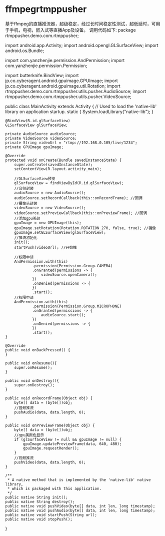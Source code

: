 # ffmpegrtmppusher
基于ffmpeg的直播推流器，超级稳定，经过长时间稳定性测试，超低延时，可用于手机，电视，嵌入式等直播App及设备。
调用代码如下:
package rtmppusher.demo.com.rtmppusher;

import android.app.Activity;
import android.opengl.GLSurfaceView;
import android.os.Bundle;

import com.yanzhenjie.permission.AndPermission;
import com.yanzhenjie.permission.Permission;

import butterknife.BindView;
import jp.co.cyberagent.android.gpuimage.GPUImage;
import jp.co.cyberagent.android.gpuimage.util.Rotation;
import rtmppusher.demo.com.rtmppusher.utils.pusher.AudioSource;
import rtmppusher.demo.com.rtmppusher.utils.pusher.VideoSource;

public class MainActivity extends Activity {
    // Used to load the 'native-lib' library on application startup.
    static {
        System.loadLibrary("native-lib");
    }

    @BindView(R.id.glSurfaceView)
    GLSurfaceView glSurfaceView;

    private AudioSource audioSource;
    private VideoSource videoSource;
    private String videoUrl = "rtmp://192.168.0.105/live/1234";
    private GPUImage gpuImage;

    @Override
    protected void onCreate(Bundle savedInstanceState) {
        super.onCreate(savedInstanceState);
        setContentView(R.layout.activity_main);

        //GLSurfaceView预览
        glSurfaceView = findViewById(R.id.glSurfaceView);
        //音频封装
        audioSource = new AudioSource();
        audioSource.setRecordCallback(this::onRecordFrame); //回调
        //摄像头封装
        videoSource = new VideoSource();
        videoSource.setPreviewCallback(this::onPreviewFrame); //回调
        //添加gpu美颜
        gpuImage = new GPUImage(this);
        gpuImage.setRotation(Rotation.ROTATION_270, false, true); //镜像
        gpuImage.setGLSurfaceView(glSurfaceView);
        //推流初始化
        init();
        startPush(videoUrl); //开始推

        //权限申请
        AndPermission.with(this)
                .permission(Permission.Group.CAMERA)
                .onGranted(permissions -> {
                    videoSource.openCamera();
                })
                .onDenied(permissions -> {
                })
                .start();
        //权限申请
        AndPermission.with(this)
                .permission(Permission.Group.MICROPHONE)
                .onGranted(permissions -> {
                    audioSource.start();
                })
                .onDenied(permissions -> {
                })
                .start();
    }

    @Override
    public void onBackPressed() {
    }

    public void onResume(){
        super.onResume();
    }

    public void onDestroy(){
        super.onDestroy();
    }

    public void onRecordFrame(Object obj) {
        byte[] data = (byte[])obj;
        //音频推流
        pushAudio(data, data.length, 0);
    }

    public void onPreviewFrame(Object obj) {
        byte[] data = (byte[])obj;
        //gpu美颜色显示
        if (glSurfaceView != null && gpuImage != null) {
            gpuImage.updatePreviewFrame(data, 640, 480);
            gpuImage.requestRender();
        }
        //视频推流
        pushVideo(data, data.length, 0);
    }

    /**
     * A native method that is implemented by the 'native-lib' native library,
     * which is packaged with this application.
     */
    public native String init();
    public native String destroy();
    public native void pushVideo(byte[] data, int len, long timestamp);
    public native void pushAudio(byte[] data, int len, long timestamp);
    public native void startPush(String url);
    public native void stopPush();
}
